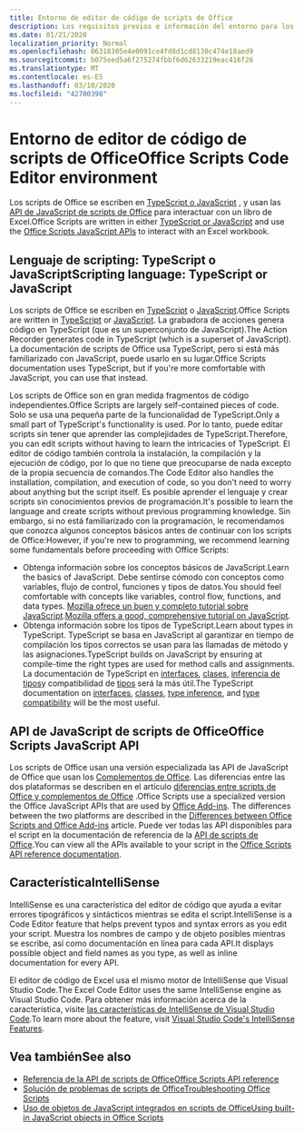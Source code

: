 ```yaml
---
title: Entorno de editor de código de scripts de Office
description: Los requisitos previos e información del entorno para los scripts de Office en Excel en la Web.
ms.date: 01/21/2020
localization_priority: Normal
ms.openlocfilehash: 06318305e4e0091ce4fd8d1cd8130c474e18aed9
ms.sourcegitcommit: b075eed5a6f275274fbbf6d62633219eac416f26
ms.translationtype: MT
ms.contentlocale: es-ES
ms.lasthandoff: 03/10/2020
ms.locfileid: "42700398"
---
```

# <a name="office-scripts-code-editor-environment"></a><span data-ttu-id="ade63-103">Entorno de editor de código de scripts de Office</span><span class="sxs-lookup"><span data-stu-id="ade63-103">Office Scripts Code Editor environment</span></span>

<span data-ttu-id="ade63-104">Los scripts de Office se escriben en [TypeScript o JavaScript](#scripting-language-typescript-or-javascript) , y usan las [API de JavaScript de scripts de Office](#office-scripts-javascript-api) para interactuar con un libro de Excel.</span><span class="sxs-lookup"><span data-stu-id="ade63-104">Office Scripts are written in either [TypeScript or JavaScript](#scripting-language-typescript-or-javascript) and use the [Office Scripts JavaScript APIs](#office-scripts-javascript-api) to interact with an Excel workbook.</span></span>

## <a name="scripting-language-typescript-or-javascript"></a><span data-ttu-id="ade63-105">Lenguaje de scripting: TypeScript o JavaScript</span><span class="sxs-lookup"><span data-stu-id="ade63-105">Scripting language: TypeScript or JavaScript</span></span>

<span data-ttu-id="ade63-106">Los scripts de Office se escriben en [TypeScript](https://www.typescriptlang.org/docs/home.html) o [JavaScript](https://developer.mozilla.org/docs/Web/JavaScript).</span><span class="sxs-lookup"><span data-stu-id="ade63-106">Office Scripts are written in [TypeScript](https://www.typescriptlang.org/docs/home.html) or [JavaScript](https://developer.mozilla.org/docs/Web/JavaScript).</span></span> <span data-ttu-id="ade63-107">La grabadora de acciones genera código en TypeScript (que es un superconjunto de JavaScript).</span><span class="sxs-lookup"><span data-stu-id="ade63-107">The Action Recorder generates code in TypeScript (which is a superset of JavaScript).</span></span> <span data-ttu-id="ade63-108">La documentación de scripts de Office usa TypeScript, pero si está más familiarizado con JavaScript, puede usarlo en su lugar.</span><span class="sxs-lookup"><span data-stu-id="ade63-108">Office Scripts documentation uses TypeScript, but if you're more comfortable with JavaScript, you can use that instead.</span></span>

<span data-ttu-id="ade63-109">Los scripts de Office son en gran medida fragmentos de código independientes.</span><span class="sxs-lookup"><span data-stu-id="ade63-109">Office Scripts are largely self-contained pieces of code.</span></span> <span data-ttu-id="ade63-110">Solo se usa una pequeña parte de la funcionalidad de TypeScript.</span><span class="sxs-lookup"><span data-stu-id="ade63-110">Only a small part of TypeScript's functionality is used.</span></span> <span data-ttu-id="ade63-111">Por lo tanto, puede editar scripts sin tener que aprender las complejidades de TypeScript.</span><span class="sxs-lookup"><span data-stu-id="ade63-111">Therefore, you can edit scripts without having to learn the intricacies of TypeScript.</span></span> <span data-ttu-id="ade63-112">El editor de código también controla la instalación, la compilación y la ejecución de código, por lo que no tiene que preocuparse de nada excepto de la propia secuencia de comandos.</span><span class="sxs-lookup"><span data-stu-id="ade63-112">The Code Editor also handles the installation, compilation, and execution of code, so you don't need to worry about anything but the script itself.</span></span> <span data-ttu-id="ade63-113">Es posible aprender el lenguaje y crear scripts sin conocimientos previos de programación.</span><span class="sxs-lookup"><span data-stu-id="ade63-113">It's possible to learn the language and create scripts without previous programming knowledge.</span></span> <span data-ttu-id="ade63-114">Sin embargo, si no está familiarizado con la programación, le recomendamos que conozca algunos conceptos básicos antes de continuar con los scripts de Office:</span><span class="sxs-lookup"><span data-stu-id="ade63-114">However, if you're new to programming, we recommend learning some fundamentals before proceeding with Office Scripts:</span></span>

- <span data-ttu-id="ade63-115">Obtenga información sobre los conceptos básicos de JavaScript.</span><span class="sxs-lookup"><span data-stu-id="ade63-115">Learn the basics of JavaScript.</span></span> <span data-ttu-id="ade63-116">Debe sentirse cómodo con conceptos como variables, flujo de control, funciones y tipos de datos.</span><span class="sxs-lookup"><span data-stu-id="ade63-116">You should feel comfortable with concepts like variables, control flow, functions, and data types.</span></span> <span data-ttu-id="ade63-117">[Mozilla ofrece un buen y completo tutorial sobre JavaScript](https://developer.mozilla.org/docs/Web/JavaScript/Guide/Introduction).</span><span class="sxs-lookup"><span data-stu-id="ade63-117">[Mozilla offers a good, comprehensive tutorial on JavaScript](https://developer.mozilla.org/docs/Web/JavaScript/Guide/Introduction).</span></span>
- <span data-ttu-id="ade63-118">Obtenga información sobre los tipos de TypeScript.</span><span class="sxs-lookup"><span data-stu-id="ade63-118">Learn about types in TypeScript.</span></span> <span data-ttu-id="ade63-119">TypeScript se basa en JavaScript al garantizar en tiempo de compilación los tipos correctos se usan para las llamadas de método y las asignaciones.</span><span class="sxs-lookup"><span data-stu-id="ade63-119">TypeScript builds on JavaScript by ensuring at compile-time the right types are used for method calls and assignments.</span></span> <span data-ttu-id="ade63-120">La documentación de TypeScript en [interfaces](https://www.typescriptlang.org/docs/handbook/interfaces.html), [clases](https://www.typescriptlang.org/docs/handbook/classes.html), [inferencia de tipos](https://www.typescriptlang.org/docs/handbook/type-inference.html)y compatibilidad de [tipos](https://www.typescriptlang.org/docs/handbook/type-compatibility.html) será la más útil.</span><span class="sxs-lookup"><span data-stu-id="ade63-120">The TypeScript documentation on [interfaces](https://www.typescriptlang.org/docs/handbook/interfaces.html), [classes](https://www.typescriptlang.org/docs/handbook/classes.html), [type inference](https://www.typescriptlang.org/docs/handbook/type-inference.html), and [type compatibility](https://www.typescriptlang.org/docs/handbook/type-compatibility.html) will be the most useful.</span></span>

## <a name="office-scripts-javascript-api"></a><span data-ttu-id="ade63-121">API de JavaScript de scripts de Office</span><span class="sxs-lookup"><span data-stu-id="ade63-121">Office Scripts JavaScript API</span></span>

<span data-ttu-id="ade63-122">Los scripts de Office usan una versión especializada las API de JavaScript de Office que usan los [Complementos de Office](/office/dev/add-ins/overview/index). Las diferencias entre las dos plataformas se describen en el artículo [diferencias entre scripts de Office y complementos de Office](../resources/add-ins-differences.md#apis) .</span><span class="sxs-lookup"><span data-stu-id="ade63-122">Office Scripts use a specialized version the Office JavaScript APIs that are used by [Office Add-ins](/office/dev/add-ins/overview/index). The differences between the two platforms are described in the [Differences between Office Scripts and Office Add-ins](../resources/add-ins-differences.md#apis) article.</span></span> <span data-ttu-id="ade63-123">Puede ver todas las API disponibles para el script en la documentación de referencia de la [API de scripts de Office](/javascript/api/office-scripts/overview).</span><span class="sxs-lookup"><span data-stu-id="ade63-123">You can view all the APIs available to your script in the [Office Scripts API reference documentation](/javascript/api/office-scripts/overview).</span></span>

## <a name="intellisense"></a><span data-ttu-id="ade63-124">Característica</span><span class="sxs-lookup"><span data-stu-id="ade63-124">IntelliSense</span></span>

<span data-ttu-id="ade63-125">IntelliSense es una característica del editor de código que ayuda a evitar errores tipográficos y sintácticos mientras se edita el script.</span><span class="sxs-lookup"><span data-stu-id="ade63-125">IntelliSense is a Code Editor feature that helps prevent typos and syntax errors as you edit your script.</span></span> <span data-ttu-id="ade63-126">Muestra los nombres de campo y de objeto posibles mientras se escribe, así como documentación en línea para cada API.</span><span class="sxs-lookup"><span data-stu-id="ade63-126">It displays possible object and field names as you type, as well as inline documentation for every API.</span></span>

<span data-ttu-id="ade63-127">El editor de código de Excel usa el mismo motor de IntelliSense que Visual Studio Code.</span><span class="sxs-lookup"><span data-stu-id="ade63-127">The Excel Code Editor uses the same IntelliSense engine as Visual Studio Code.</span></span> <span data-ttu-id="ade63-128">Para obtener más información acerca de la característica, visite [las características de IntelliSense de Visual Studio Code](https://code.visualstudio.com/docs/editor/intellisense#_intellisense-features).</span><span class="sxs-lookup"><span data-stu-id="ade63-128">To learn more about the feature, visit [Visual Studio Code's IntelliSense Features](https://code.visualstudio.com/docs/editor/intellisense#_intellisense-features).</span></span>

## <a name="see-also"></a><span data-ttu-id="ade63-129">Vea también</span><span class="sxs-lookup"><span data-stu-id="ade63-129">See also</span></span>

- [<span data-ttu-id="ade63-130">Referencia de la API de scripts de Office</span><span class="sxs-lookup"><span data-stu-id="ade63-130">Office Scripts API reference</span></span>](/javascript/api/office-scripts/overview)
- [<span data-ttu-id="ade63-131">Solución de problemas de scripts de Office</span><span class="sxs-lookup"><span data-stu-id="ade63-131">Troubleshooting Office Scripts</span></span>](../testing/troubleshooting.md)
- [<span data-ttu-id="ade63-132">Uso de objetos de JavaScript integrados en scripts de Office</span><span class="sxs-lookup"><span data-stu-id="ade63-132">Using built-in JavaScript objects in Office Scripts</span></span>](../develop/javascript-objects.md)
